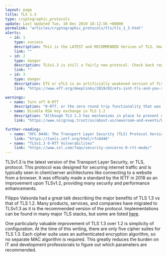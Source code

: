 ```yaml
---
layout: page
title: TLS 1.3
type: cryptographic_protocols
update: Last Updated Tue, 10 Dec 2019 18:12:56 +00000
permalink: "articles/cryptographic_protocols/tls/tls_1_3.html"
alerts:
  - id: 1
    type: success
    description: This is the LATEST and RECOMMENDED Version of TLS. However, TLS 1.2 can also still be used for legacy support.
    link: ""
  - id: 2
    type: danger
    description: TLSv1.3 is still a fairly new protocol. Check back regularly for updates about potential issues.
    link: ""
  - id: 3
    type: danger
    description: ETS or eTLS is an artificially weakened version of TLS 1.3 and SHOULD NOT BE USED.
    link: "https://www.eff.org/deeplinks/2019/02/ets-isnt-tls-and-you-shouldnt-use-it"

warnings:
  - name: Turn off 0-RTT
    description: "0-RTT, or the zero round trip functionality that was written into the TLSv1.3 specification could allow for replay attacks. It is recommended to disable this functionality. These security concerns are documented near the end of the RFC, but attacks have also been presented at conferences. See the Further Reading section for links."
  - name: Disable RSA key exchange in TLS 1.2
    description: "Although TLS 1.3 has mechanisms in place to prevent downgrade attacks, these mechanisms can be bypassed if the downgrade is to TLS 1.2 and the key exchange is performed with RSA encryption. If you are running TLS 1.2 alongside TLS 1.3 (this is common!), you must ensure that TLS 1.2 does not provide RSA key exchange as an option."
    link: "https://www.nccgroup.trust/us/about-us/newsroom-and-events/blog/2019/february/downgrade-attack-on-tls-1.3-and-vulnerabilities-in-major-tls-libraries/"

further-reading:
  - name: "RFC 8446: The Transport Layer Security (TLS) Protocol Version 1.3"
    link: "https://tools.ietf.org/html/rfc8446"
  - name: "TLSv1.3 0-RTT Vulnerabilites"
    link: "https://www.ssl.com/faqs/security-concerns-0-rtt-mode/"
---
```

TLSv1.3 is the latest version of the Transport Layer Security, or TLS, protocol. This protocol was designed for securing internet traffic and is typically seen in client/server architectures like connecting to a website from a browser. It was officially made a standard by the IETF in 2018 as an improvement upon TLSv1.2, providing many security and performance enhancements.

Filippo Valsorda had a great talk describing the major benefits of TLS 1.3 vs that of TLS 1.2. Many products, services, and companies have migrated to TLSv1.3 as it is the recommended version of the protocol. Implementations can be found in many major TLS stacks, but some are listed [here](https://github.com/tlswg/tlswg-wiki/blob/master/IMPLEMENTATIONS.md).

One particularly valuable improvement of TLS 1.3 over 1.2 is simplicity of configuration. At the time of this writing, there are only five cipher suites for TLS 1.3. Each cipher suite uses an authenticated encryption algorithm, so no separate MAC algorithm is required. This greatly reduces the burden on IT and development professionals to figure out which parameters are recommended.
